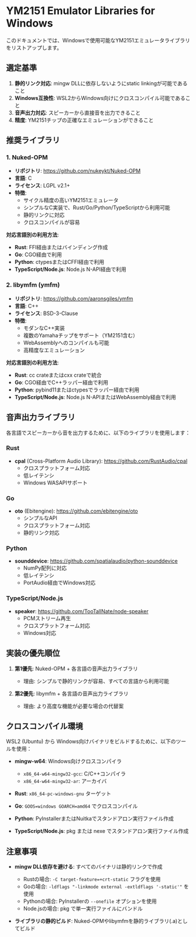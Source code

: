 # YM2151 Emulator Libraries for Windows

このドキュメントでは、Windowsで使用可能なYM2151エミュレータライブラリをリストアップします。

## 選定基準

1. **静的リンク対応**: mingw DLLに依存しないようにstatic linkingが可能であること
2. **Windows互換性**: WSL2からWindows向けにクロスコンパイル可能であること
3. **音声出力対応**: スピーカーから直接音を出力できること
4. **精度**: YM2151チップの正確なエミュレーションができること

## 推奨ライブラリ

### 1. Nuked-OPM

- **リポジトリ**: https://github.com/nukeykt/Nuked-OPM
- **言語**: C
- **ライセンス**: LGPL v2.1+
- **特徴**:
  - サイクル精度の高いYM2151エミュレータ
  - シンプルなC実装で、Rust/Go/Python/TypeScriptから利用可能
  - 静的リンクに対応
  - クロスコンパイルが容易

**対応言語別の利用方法**:
- **Rust**: FFI経由またはバインディング作成
- **Go**: CGO経由で利用
- **Python**: ctypesまたはCFFI経由で利用
- **TypeScript/Node.js**: Node.js N-API経由で利用

### 2. libymfm (ymfm)

- **リポジトリ**: https://github.com/aaronsgiles/ymfm
- **言語**: C++
- **ライセンス**: BSD-3-Clause
- **特徴**:
  - モダンなC++実装
  - 複数のYamahaチップをサポート（YM2151含む）
  - WebAssemblyへのコンパイルも可能
  - 高精度なエミュレーション

**対応言語別の利用方法**:
- **Rust**: cc crateまたはcxx crateで統合
- **Go**: CGO経由でC++ラッパー経由で利用
- **Python**: pybind11またはctypesでラッパー経由で利用
- **TypeScript/Node.js**: Node.js N-APIまたはWebAssembly経由で利用

## 音声出力ライブラリ

各言語でスピーカーから音を出力するために、以下のライブラリを使用します：

### Rust
- **cpal** (Cross-Platform Audio Library): https://github.com/RustAudio/cpal
  - クロスプラットフォーム対応
  - 低レイテンシ
  - Windows WASAPIサポート

### Go
- **oto** (Ebitengine): https://github.com/ebitengine/oto
  - シンプルなAPI
  - クロスプラットフォーム対応
  - 静的リンク対応

### Python
- **sounddevice**: https://github.com/spatialaudio/python-sounddevice
  - NumPy配列に対応
  - 低レイテンシ
  - PortAudio経由でWindows対応

### TypeScript/Node.js
- **speaker**: https://github.com/TooTallNate/node-speaker
  - PCMストリーム再生
  - クロスプラットフォーム対応
  - Windows対応

## 実装の優先順位

1. **第1優先**: Nuked-OPM + 各言語の音声出力ライブラリ
   - 理由: シンプルで静的リンクが容易、すべての言語から利用可能

2. **第2優先**: libymfm + 各言語の音声出力ライブラリ
   - 理由: より高度な機能が必要な場合の代替案

## クロスコンパイル環境

WSL2 (Ubuntu) から Windows向けバイナリをビルドするために、以下のツールを使用：

- **mingw-w64**: Windows向けクロスコンパイラ
  - `x86_64-w64-mingw32-gcc`: C/C++コンパイラ
  - `x86_64-w64-mingw32-ar`: アーカイバ

- **Rust**: `x86_64-pc-windows-gnu` ターゲット
- **Go**: `GOOS=windows GOARCH=amd64` でクロスコンパイル
- **Python**: PyInstallerまたはNuitkaでスタンドアロン実行ファイル作成
- **TypeScript/Node.js**: pkg または nexe でスタンドアロン実行ファイル作成

## 注意事項

- **mingw DLL依存を避ける**: すべてのバイナリは静的リンクで作成
  - Rustの場合: `-C target-feature=+crt-static` フラグを使用
  - Goの場合: `-ldflags "-linkmode external -extldflags '-static'"` を使用
  - Pythonの場合: PyInstallerの `--onefile` オプションを使用
  - Node.jsの場合: pkg で単一実行ファイルにバンドル

- **ライブラリの静的ビルド**: Nuked-OPMやlibymfmを静的ライブラリ(.a)としてビルド
